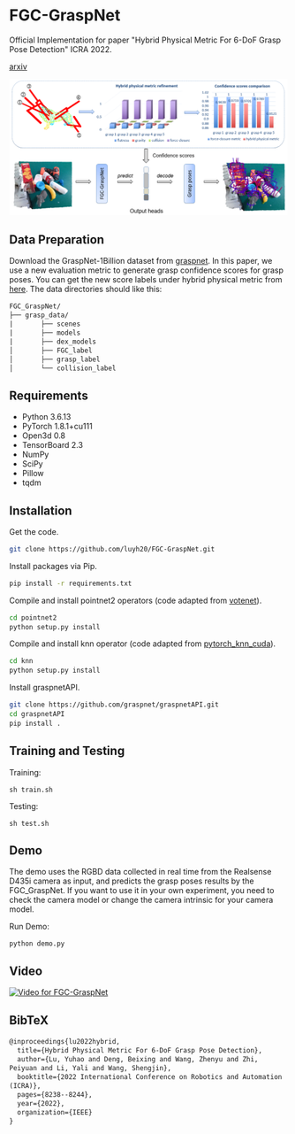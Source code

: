 # FGC-GraspNet
Official Implementation for paper "Hybrid Physical Metric For 6-DoF Grasp Pose Detection" ICRA 2022. 

[arxiv](https://arxiv.org/abs/2206.11141)


![teaser](doc/first.png)

## Data Preparation
Download the GraspNet-1Billion dataset from [graspnet](https://graspnet.net/datasets.html).
In this paper, we use a new evaluation metric to generate grasp confidence scores for grasp poses.
You can get the new score labels under hybrid physical metric from [here](https://drive.google.com/u/0/uc?id=1wAcGKOAO3EKWV0iih5sSVW5fHsu0X11R&export=download).
The data directories should like this:

```
FGC_GraspNet/
├── grasp_data/
|       ├── scenes
|       ├── models
|       ├── dex_models
│       ├── FGC_label
│       ├── grasp_label
│       └── collision_label
```

## Requirements
- Python 3.6.13
- PyTorch 1.8.1+cu111
- Open3d 0.8
- TensorBoard 2.3
- NumPy
- SciPy
- Pillow
- tqdm

## Installation
Get the code.
```bash
git clone https://github.com/luyh20/FGC-GraspNet.git
```
Install packages via Pip.
```bash
pip install -r requirements.txt
```
Compile and install pointnet2 operators (code adapted from [votenet](https://github.com/facebookresearch/votenet)).
```bash
cd pointnet2
python setup.py install
```
Compile and install knn operator (code adapted from [pytorch_knn_cuda](https://github.com/chrischoy/pytorch_knn_cuda)).
```bash
cd knn
python setup.py install
```
Install graspnetAPI.
```bash
git clone https://github.com/graspnet/graspnetAPI.git
cd graspnetAPI
pip install .
```


## Training and Testing
Training:
```
sh train.sh
```

Testing:
```
sh test.sh
```


## Demo
The demo uses the RGBD data collected in real time from the Realsense D435i camera as input, and predicts the grasp poses results by the FGC_GraspNet.
If you want to use it in your own experiment, you need to check the camera model or change the camera intrinsic for your camera model.

Run Demo:
```
python demo.py
```

## Video
[![Video for FGC-GraspNet](https://i9.ytimg.com/vi_webp/gMoomsMJU_Y/mq1.webp?sqp=COSlpJsG-oaymwEmCMACELQB8quKqQMa8AEB-AHUBoAC3gOKAgwIABABGGUgYyhTMA8=&rs=AOn4CLAY_KqbACwxkemw7gMPLiYk8WuBkQ)](https://www.youtube.com/watch?v=gMoomsMJU_Y)

## BibTeX
```
@inproceedings{lu2022hybrid,
  title={Hybrid Physical Metric For 6-DoF Grasp Pose Detection},
  author={Lu, Yuhao and Deng, Beixing and Wang, Zhenyu and Zhi, Peiyuan and Li, Yali and Wang, Shengjin},
  booktitle={2022 International Conference on Robotics and Automation (ICRA)},
  pages={8238--8244},
  year={2022},
  organization={IEEE}
}
```
